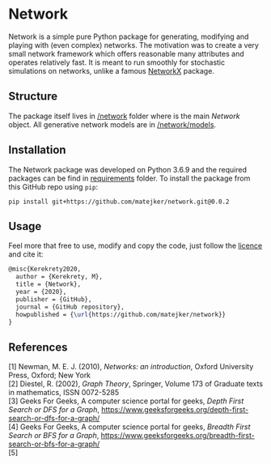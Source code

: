 # Network
Network is a simple pure Python package for generating, modifying and playing with (even complex) networks. The motivation 
was to create a very small network framework which offers reasonable many attributes and operates relatively fast. It is 
meant to run smoothly for stochastic simulations on networks, unlike a famous [NetworkX](https://github.com/networkx/networkx) 
package.

## Structure
The package itself lives in [/network](./network) folder where is the main *Network* object. All generative network 
models are in [/network/models](./network/models). 

## Installation 
The Network package was developed on Python 3.6.9 and the required packages can be find in [requirements](./requirements)
folder. To install the package from this GitHub repo using `pip`:
```
pip install git+https://github.com/matejker/network.git@0.0.2
``` 

## Usage
Feel more that free to use, modify and copy the code, just follow the [licence](./LICENSE.txt) and cite it:

```tex
@misc{Kerekrety2020,
  author = {Kerekrety, M},
  title = {Network},
  year = {2020},
  publisher = {GitHub},
  journal = {GitHub repository},
  howpublished = {\url{https://github.com/matejker/network}}
}
```

## References
[1] Newman, M. E. J. (2010), _Networks: an introduction_, Oxford University Press, Oxford; New York  
[2] Diestel, R. (2002), _Graph Theory_, Springer, Volume 173 of Graduate texts in mathematics, ISSN 0072-5285  
[3] Geeks For Geeks, A computer science portal for geeks, _Depth First Search or DFS for a Graph_, 
https://www.geeksforgeeks.org/depth-first-search-or-dfs-for-a-graph/  
[4] Geeks For Geeks, A computer science portal for geeks, _Breadth First Search or BFS for a Graph_, 
https://www.geeksforgeeks.org/breadth-first-search-or-bfs-for-a-graph/  
[5] 
